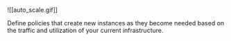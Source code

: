 ![[auto_scale.gif]]


Define policies that create new instances as they become needed based on the traffic and utilization of your current infrastructure. 